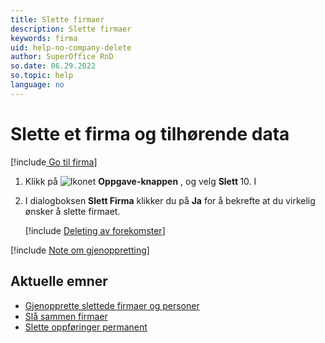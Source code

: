 ```yaml
---
title: Slette firmaer
description: Slette firmaer
keywords: firma
uid: help-no-company-delete
author: SuperOffice RnD
so.date: 06.29.2022
so.topic: help
language: no
---
```


# Slette et firma og tilhørende data

[!include[ Go til firma](../../learn/includes/goto-company.md)]

1. Klikk på ![Ikonet][img1]  **Oppgave-knappen** , og velg **Slett <firmanavn>** 10. I

1. I  dialogboksen **Slett Firma** klikker du på **Ja** for å bekrefte at du virkelig ønsker å slette firmaet.

    [!include [Deleting av forekomster](../../learn/includes/tip-deletion.md)]

[!include [Note om gjenoppretting](../../learn/includes/note-restore.md)]

## Aktuelle emner

* [Gjenopprette slettede firmaer og personer][2]
* [Slå sammen firmaer][4]
* [Slette oppføringer permanent][3]

<!-- Referenced links -->
[2]: ../../learn/getting-started/restore-deleted-companies-and-contacts.md
[3]: ../../search-options/selection/learn/howto/deleting-companies-permanently.md
[4]: merge-companies.md

<!-- Referenced images -->
[img1]: ../../../media/icons/btn-menu.png
